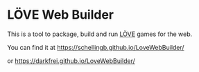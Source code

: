 # LÖVE Web Builder
This is a tool to package, build and run [LÖVE](https://love2d.org/) games for the web.

You can find it at https://schellingb.github.io/LoveWebBuilder/

or https://darkfrei.github.io/LoveWebBuilder/


